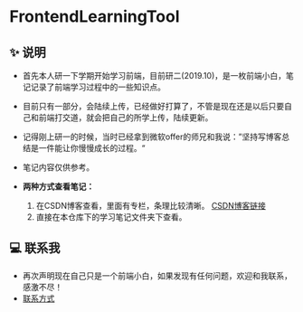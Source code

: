 # FrontendLearningTool

## ✨ 说明

- 首先本人研一下学期开始学习前端，目前研二(2019.10)，是一枚前端小白，笔记记录了前端学习过程中的一些知识点。
- 目前只有一部分，会陆续上传，已经做好打算了，不管是现在还是以后只要自己和前端打交道，就会把自己的所学上传，陆续更新。
- 记得刚上研一的时候，当时已经拿到微软offer的师兄和我说：”坚持写博客总结是一件能让你慢慢成长的过程。“ 
- 笔记内容仅供参考。 

- **两种方式查看笔记：**
    1. 在CSDN博客查看，里面有专栏，条理比较清晰。
    [CSDN博客链接](https://blog.csdn.net/qq_43199318)
    2. 直接在本仓库下的学习笔记文件夹下查看。

## 💻 联系我
- 再次声明现在自己只是一个前端小白，如果发现有任何问题，欢迎和我联系，感激不尽！
- [联系方式](https://happyCoding1024.github.io/FrontendLearningTool/file/联系方式/联系方式.html)
